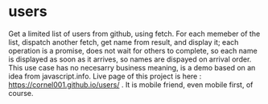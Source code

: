 # users
Get a limited list of users from github, using fetch.
For each memeber of the list, dispatch another fetch, get name from result, and display it; each operation is a promise, does not wait for others to complete, so each name is displayed as soon as it arrives, so names are dispayed on arrival order.
This use case has no necesarry business meaning, is a demo based on an idea from javascript.info.
Live page of this project is here : https://cornel001.github.io/users/ . It is mobile friend, even mobile first, of course.

